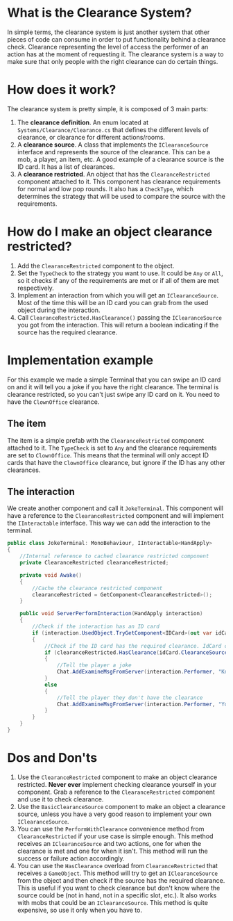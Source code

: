 # What is the Clearance System?

In simple terms, the clearance system is just another system that other pieces of code can consume in order to put functionality behind a clearance check. Clearance representing the level of access the performer of an action has at the moment of requesting it. The clearance system is a way to make sure that only people with the right clearance can do certain things.

# How does it work?

The clearance system is pretty simple, it is composed of 3 main parts:

1. The **clearance definition**. An enum located at ``Systems/Clearance/Clearance.cs`` that defines the different levels of clearance, or clearance for different actions/rooms.
2. A **clearance source**. A class that implements the ``IClearanceSource`` interface and represents the source of the clearance. This can be a mob, a player, an item, etc. A good example of a clearance source is the ID card. It has a list of clearances.
3. A **clearance restricted**. An object that has the ``ClearanceRestricted`` component attached to it. This component has clearance requirements for normal and low pop rounds. It also has a ``CheckType``, which determines the strategy that will be used to compare the source with the requirements.

# How do I make an object clearance restricted?

1. Add the ``ClearanceRestricted`` component to the object.
2. Set the ``TypeCheck`` to the strategy you want to use. It could be ``Any`` or ``All``, so it checks if any of the requirements are met or if all of them are met respectively.
3. Implement an interaction from which you will get an ``IClearanceSource``. Most of the time this will be an ID card you can grab from the used object during the interaction.
4. Call ``ClearanceRestricted.HasClearance()`` passing the ``IClearanceSource`` you got from the interaction. This will return a boolean indicating if the source has the required clearance.

# Implementation example

For this example we made a simple Terminal that you can swipe an ID card on and it will tell you a joke if you have the right clearance. The terminal is clearance restricted, so you can't just swipe any ID card on it. You need to have the ``ClownOffice`` clearance.

## The item

The item is a simple prefab with the ``ClearanceRestricted`` component attached to it. The ``TypeCheck`` is set to ``Any`` and the clearance requirements are set to ``ClownOffice``. This means that the terminal will only accept ID cards that have the ``ClownOffice`` clearance, but ignore if the ID has any other clearances.

## The interaction

We create another component and call it ``JokeTerminal``. This component will have a reference to the ``ClearanceRestricted`` component and will implement the ``IInteractable`` interface. This way we can add the interaction to the terminal.

```csharp
public class JokeTerminal: MonoBehaviour, IInteractable<HandApply>
{
    //Internal reference to cached clearance restricted component
    private ClearanceRestricted clearanceRestricted;

    private void Awake()
    {
        //Cache the clearance restricted component
        clearanceRestricted = GetComponent<ClearanceRestricted>();
    }

    public void ServerPerformInteraction(HandApply interaction)
    {
        //Check if the interaction has an ID card
        if (interaction.UsedObject.TryGetComponent<IDCard>(out var idCard))
        {
            //Check if the ID card has the required clearance. IdCard compoment has a reference to an IClearanceSource
            if (clearanceRestricted.HasClearance(idCard.ClearanceSource))
            {
                //Tell the player a joke
                Chat.AddExamineMsgFromServer(interaction.Performer, "Knock knock");
            }
            else
            {
                //Tell the player they don't have the clearance
                Chat.AddExamineMsgFromServer(interaction.Performer, "You don't have the clearance to use this terminal");
            }
        }
    }
}
```

# Dos and Don'ts

1. Use the ``ClearanceRestricted`` component to make an object clearance restricted. **Never ever** implement checking clearance yourself in your component. Grab a reference to the ``ClearanceRestricted`` component and use it to check clearance.
2. Use the ``BasicClearanceSource`` component to make an object a clearance source, unless you have a very good reason to implement your own ``IClearanceSource``.
3. You can use the ``PerformWithClearance`` convenience method from ``ClearanceRestricted`` if your use case is simple enough. This method receives an ``IClearanceSource`` and two actions, one for when the clearance is met and one for when it isn't. This method will run the success or failure action accordingly.
4. You can use the ``HasClearance`` overload from ``ClearanceRestricted`` that receives a ``GameObject``. This method will try to get an ``IClearanceSource`` from the object and then check if the source has the required clearance. This is useful if you want to check clearance but don't know where the source could be (not in hand, not in a specific slot, etc.). It also works with mobs that could be an ``IClearanceSource``. This method is quite expensive, so use it only when you have to.